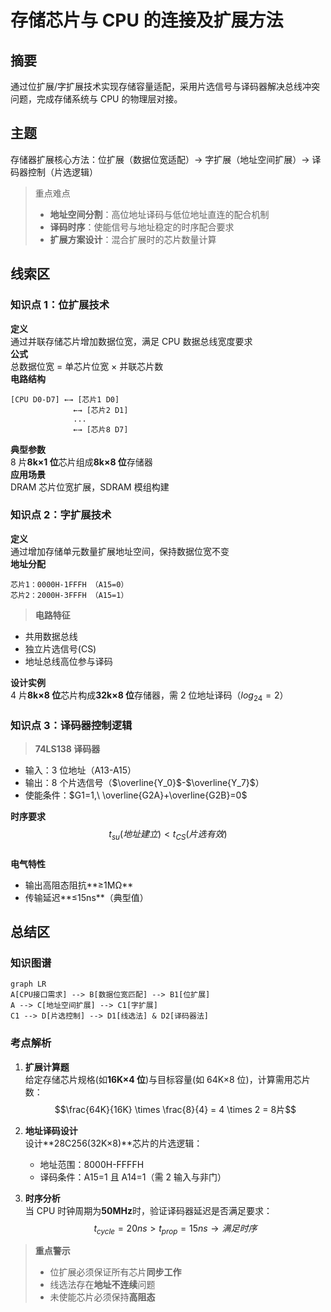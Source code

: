 # 存储芯片与 CPU 的连接及扩展方法

## 摘要

通过位扩展/字扩展技术实现存储容量适配，采用片选信号与译码器解决总线冲突问题，完成存储系统与 CPU 的物理层对接。

## 主题

存储器扩展核心方法：位扩展（数据位宽适配）→ 字扩展（地址空间扩展）→ 译码器控制（片选逻辑）

> 重点难点
>
> - **地址空间分割**：高位地址译码与低位地址直连的配合机制
> - **译码时序**：使能信号与地址稳定的时序配合要求
> - **扩展方案设计**：混合扩展时的芯片数量计算

## 线索区

### 知识点 1：位扩展技术

**定义**  
通过并联存储芯片增加数据位宽，满足 CPU 数据总线宽度要求  
**公式**  
总数据位宽 = 单芯片位宽 × 并联芯片数  
**电路结构**

```plaintext
[CPU D0-D7] ←→ [芯片1 D0]
              ←→ [芯片2 D1]
              ...
              ←→ [芯片8 D7]
```

**典型参数**  
8 片**8k×1 位**芯片组成**8k×8 位**存储器  
**应用场景**  
DRAM 芯片位宽扩展，SDRAM 模组构建

### 知识点 2：字扩展技术

**定义**  
通过增加存储单元数量扩展地址空间，保持数据位宽不变  
**地址分配**

```plaintext
芯片1：0000H-1FFFH （A15=0）
芯片2：2000H-3FFFH （A15=1）
```

> **电路特征**

- 共用数据总线
- 独立片选信号(CS)
- 地址总线高位参与译码

**设计实例**  
4 片**8k×8 位**芯片构成**32k×8 位**存储器，需 2 位地址译码（$log_24=2$）

### 知识点 3：译码器控制逻辑

> **74LS138 译码器**

- 输入：3 位地址（A13-A15）
- 输出：8 个片选信号（$\overline{Y_0}$-$\overline{Y_7}$）
- 使能条件：$G1=1,\ \overline{G2A}+\overline{G2B}=0$

**时序要求**  
$$t_{su}(地址建立) < t_{CS}(片选有效)$$  
**电气特性**

- 输出高阻态阻抗**≥1MΩ**
- 传输延迟**≤15ns**（典型值）

## 总结区

### 知识图谱

```mermaid
graph LR
A[CPU接口需求] --> B[数据位宽匹配] --> B1[位扩展]
A --> C[地址空间扩展] --> C1[字扩展]
C1 --> D[片选控制] --> D1[线选法] & D2[译码器法]
```

### 考点解析

1. **扩展计算题**  
   给定存储芯片规格(如**16K×4 位**)与目标容量(如 64K×8 位)，计算需用芯片数：  
   $$\frac{64K}{16K} \times \frac{8}{4} = 4 \times 2 = 8片$$

2. **地址译码设计**  
   设计**28C256(32K×8)**芯片的片选逻辑：

   - 地址范围：8000H-FFFFH
   - 译码条件：A15=1 且 A14=1（需 2 输入与非门）

3. **时序分析**  
   当 CPU 时钟周期为**50MHz**时，验证译码器延迟是否满足要求：  
   $$t_{cycle}=20ns > t_{prop}=15ns → 满足时序$$

> **重点警示**
>
> - 位扩展必须保证所有芯片**同步工作**
> - 线选法存在**地址不连续**问题
> - 未使能芯片必须保持**高阻态**
